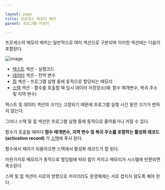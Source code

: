 ```yaml
---

layout: page
title: 프로세스 메모리 배치
parent: 프로그램-카운터

---
```


프로세스의 메모리 배치는 일반적으로 여러 섹션으로 구분되며 이러한 섹션에는 다음이 포함된다.

![image](https://user-images.githubusercontent.com/116250393/211199750-18af4713-0195-4334-a82e-b6bdfef5809a.png)


* [텍스트](텍스트.html) 섹션 - 실행코드
* [데이터](데이터.html) 섹션 - 전역 변수
* [힙](힙.html) 섹션 - 프로그램 실행 중에 동적으로 할당되는 메모리
* [스택](스택.html) 섹션 - 함수를 호출할 때 임시 데이터 저장장소(예: 함수 매개변수, 복귀 주소 및 지역 변수)

텍스트 및 데이터 섹션의 크기는 고정되기 때문에 프로그램 실행 시간 동안 크기가 변하지 않는다. 

그러나 스택 및 힙 섹션은 프로그램 실행 중에 동적으로 줄어들거나 커질 수 있다.

함수가 호출될 때마다 **함수 매개변수, 지역 변수 및 복귀 주소를 포함하는 활성화 레코드(activation record)** 가 [스택](스택.html)에 푸시 된다.

함수에서 제어가 되돌아오면 스택에서 활성화 레코드가 팝 된다.

마찬가지로 메모리가 동적으로 할당됨에 따라 힙이 커지고 메모리가 시스템에 반환되면 축소된다.

스택 및 힙 섹션이 서로의 방향으로 커지더라도 운영체제는 서로 겹치지 않도록 해야 한다.